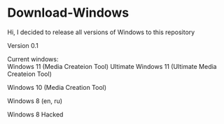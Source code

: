 # Download-Windows
Hi, I decided to release all versions of Windows to this repository 

Version 0.1  

Current windows:  
Windows 11 (Media Createion Tool) 
Ultimate Windows 11 (Ultimate Media Createion Tool) 

Windows 10 (Media Creation Tool)  

Windows 8 (en, ru) 

Windows 8 Hacked
